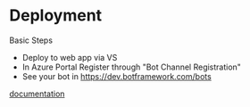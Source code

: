 # Deployment

Basic Steps
* Deploy to web app via VS
* In Azure Portal Register through "Bot Channel Registration" 
* See your bot in https://dev.botframework.com/bots
  
[documentation](https://docs.microsoft.com/en-us/azure/bot-service/bot-builder-howto-deploy-azure?view=azure-bot-service-4.0)


